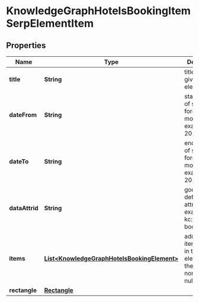 

# KnowledgeGraphHotelsBookingItemSerpElementItem


## Properties

| Name | Type | Description | Notes |
|------------ | ------------- | ------------- | -------------|
|**title** | **String** | title of a given link element |  [optional] |
|**dateFrom** | **String** | starting date of stay in the format “year-month-date” example: 2019-11-15 |  [optional] |
|**dateTo** | **String** | ending date of stay in the format “year-month-date” example: 2019-11-17 |  [optional] |
|**dataAttrid** | **String** | google defined data attribute ID example: kc:/local:hotel booking |  [optional] |
|**items** | [**List&lt;KnowledgeGraphHotelsBookingElement&gt;**](KnowledgeGraphHotelsBookingElement.md) | additional items present in the element if there are none, equals null |  [optional] |
|**rectangle** | [**Rectangle**](Rectangle.md) |  |  [optional] |



